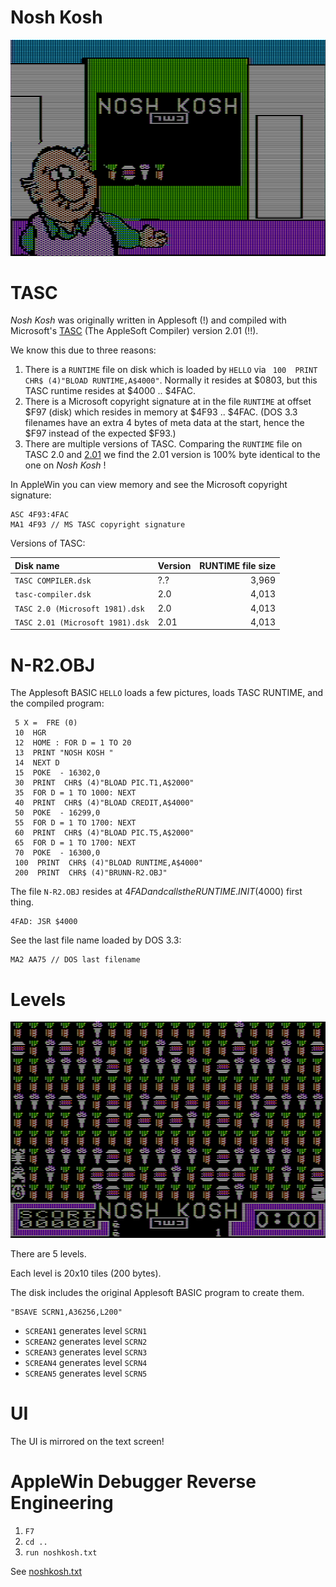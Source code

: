 # Nosh Kosh

![pics/title.png](pics/title.png)


# TASC

_Nosh Kosh_ was originally written in Applesoft (!)
and compiled with Microsoft's [TASC](https://devblogs.microsoft.com/oldnewthing/20220419-00/?p=106496) (The AppleSoft Compiler) version 2.01 (!!).

We know this due to three reasons:

1. There is a `RUNTIME` file on disk which is loaded by `HELLO` via ` 100  PRINT  CHR$ (4)"BLOAD RUNTIME,A$4000"`.  Normally it resides at $0803, but this TASC runtime resides at $4000 .. $4FAC.
2. There is a Microsoft copyright signature at in the file `RUNTIME` at offset $F97 (disk) which resides in memory at $4F93 .. $4FAC. (DOS 3.3 filenames have an extra 4 bytes of meta data at the start, hence the $F97 instead of the expected $F93.)
3. There are multiple versions of TASC. Comparing the `RUNTIME` file on TASC 2.0 and [2.01](disk/TASC%202.01%20%28Microsoft%201981%29.dsk) we find the 2.01 version is 100% byte identical to the one on _Nosh Kosh_ !

In AppleWin you can view memory and see the Microsoft copyright signature:

```
ASC 4F93:4FAC
MA1 4F93 // MS TASC copyright signature
```
Versions of TASC:

| Disk name                       | Version | RUNTIME file size |
|:--------------------------------|:--------|------------------:|
| `TASC COMPILER.dsk`             | ?.?     | 3,969 |
| `tasc-compiler.dsk`             | 2.0     | 4,013 |
| `TASC 2.0 (Microsoft 1981).dsk` | 2.0     | 4,013 |
| `TASC 2.01 (Microsoft 1981).dsk`| 2.01    | 4,013 |

# N-R2.OBJ

The Applesoft BASIC `HELLO` loads a few pictures, loads TASC RUNTIME, and the compiled program:

```BASIC
 5 X =  FRE (0)
 10  HGR
 12  HOME : FOR D = 1 TO 20
 13  PRINT "NOSH KOSH "
 14  NEXT D
 15  POKE  - 16302,0
 30  PRINT  CHR$ (4)"BLOAD PIC.T1,A$2000"
 35  FOR D = 1 TO 1000: NEXT
 40  PRINT  CHR$ (4)"BLOAD CREDIT,A$4000"
 50  POKE  - 16299,0
 55  FOR D = 1 TO 1700: NEXT
 60  PRINT  CHR$ (4)"BLOAD PIC.T5,A$2000"
 65  FOR D = 1 TO 1700: NEXT
 70  POKE  - 16300,0
 100  PRINT  CHR$ (4)"BLOAD RUNTIME,A$4000"
 200  PRINT  CHR$ (4)"BRUNN-R2.OBJ"
```

The file `N-R2.OBJ` resides at $4FAD and calls the RUNTIME.INIT ($4000) first thing.
```
4FAD: JSR $4000
```

See the last file name loaded by DOS 3.3:
```
MA2 AA75 // DOS last filename
```

# Levels

![pics/level1.png](pics/level1.png)

There are 5 levels.

Each level is 20x10 tiles (200 bytes).

The disk includes the original Applesoft BASIC program to create them.

```BASIC
"BSAVE SCRN1,A36256,L200"
```

* `SCREAN1` generates level `SCRN1`
* `SCREAN2` generates level `SCRN2`
* `SCREAN3` generates level `SCRN3`
* `SCREAN4` generates level `SCRN4`
* `SCREAN5` generates level `SCRN5`

# UI

The UI is mirrored on the text screen!

# AppleWin Debugger Reverse Engineering

1. `F7`
2. `cd ..`
3. `run noshkosh.txt`

See [noshkosh.txt](noshkosh.txt)
